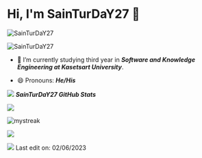 <!-- # Hi, I'm SainTurDaY27. 👋 -->


# Hi, I'm SainTurDaY27 👋
<p align="left"> <img src="https://komarev.com/ghpvc/?username=SainTurDaY27" alt="SainTurDaY27" /> </p>
<p align="left"> <img src="https://img.shields.io/github/followers/SainTurDaY27?label=Follow&style=social" alt="SainTurDaY27" /> </p>


- 🌱 I’m currently studying third year in ***Software and Knowledge Engineering at Kasetsart University***.
<!-- - 📫 How to reach me: ***Facebook***:  -->
<a href="https://www.facebook.com/nong.vinsaint/"></a>
- 😄 Pronouns: ***He/His***

<a href="https://www.youtube.com/watch?v=dQw4w9WgXcQ"><img src="https://user-images.githubusercontent.com/73097560/115834477-dbab4500-a447-11eb-908a-139a6edaec5c.gif"></a>
***SainTurDaY27 GitHub Stats***
<p><img src="https://github-readme-stats.vercel.app/api?username=SainTurDaY27&&theme=tokyonight"></p>
<p><img src="https://github-readme-streak-stats.herokuapp.com/?user=SainTurDaY27&theme=tokyonight" alt="mystreak"/></p>
<p><img src="https://github-readme-stats.vercel.app/api/top-langs?username=SainTurDaY27&theme=tokyonight" /></p>
<!-- 
<a href="https://www.youtube.com/watch?v=dQw4w9WgXcQ"><img src="https://user-images.githubusercontent.com/73097560/115834477-dbab4500-a447-11eb-908a-139a6edaec5c.gif"></a> -->
<!-- # <img src="https://media.giphy.com/media/iY8CRBdQXODJSCERIr/giphy.gif" width="30px">&nbsp;***Some SaintRock here*** -->
<!-- <p align="center"><img src="https://c.tenor.com/9wvlPWT79YgAAAAC/saint-rock.gif" height="300" width="500"></p>
(Just kidding😄) -->

<a href="https://www.youtube.com/watch?v=dQw4w9WgXcQ"><img src="https://user-images.githubusercontent.com/73097560/115834477-dbab4500-a447-11eb-908a-139a6edaec5c.gif"></a>
Last edit on: 02/06/2023
